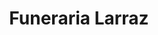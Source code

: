 ---
title: "Funeraria Larraz"
url: /laudio-llodio/funeraria-larraz/
shop: directores de funerarias
---